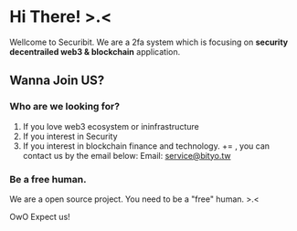# Hi There! >.<
Wellcome to Securibit. We are a 2fa system which is focusing on **security decentrailed web3 & blockchain** application.

## Wanna Join US?
### Who are we looking for?
1. If you love web3 ecosystem or ininfrastructure
2. If you interest in Security
3. If you interest in blockchain finance and technology.
+= , you can contact us by the email below:
Email: service@bityo.tw

### Be a free human.
We are a open source project. You need to be a "free" human. >.<

OwO Expect us!
